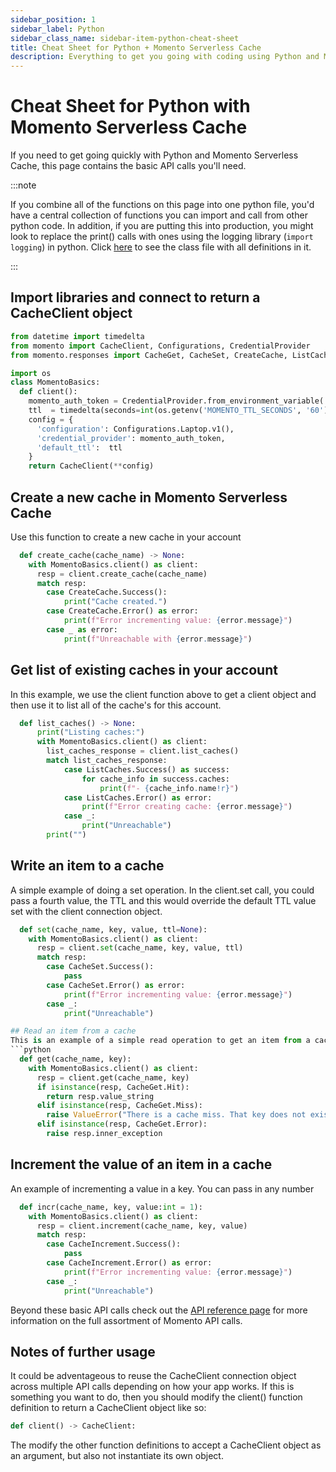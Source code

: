 ```yaml
---
sidebar_position: 1
sidebar_label: Python
sidebar_class_name: sidebar-item-python-cheat-sheet
title: Cheat Sheet for Python + Momento Serverless Cache
description: Everything to get you going with coding using Python and Momento Serverless Cache
---
```


# Cheat Sheet for Python with Momento Serverless Cache
If you need to get going quickly with Python and Momento Serverless Cache, this page contains the basic API calls you'll need.

:::note

If you combine all of the functions on this page into one python file, you'd have a central collection of functions you can import and call from other python code. In addition, if you are putting this into production, you might look to replace the print() calls with ones using the logging library (`import logging`) in python. Click [here](../../../../static/code/cheat-sheets/MomentoBasics.py) to see the class file with all definitions in it.

:::

## Import libraries and connect to return a CacheClient object
```python
from datetime import timedelta
from momento import CacheClient, Configurations, CredentialProvider
from momento.responses import CacheGet, CacheSet, CreateCache, ListCaches, CacheIncrement

import os
class MomentoBasics:
  def client():
    momento_auth_token = CredentialProvider.from_environment_variable('MOMENTO_AUTH_TOKEN')
    ttl  = timedelta(seconds=int(os.getenv('MOMENTO_TTL_SECONDS', '60')))
    config = {
      'configuration': Configurations.Laptop.v1(),
      'credential_provider': momento_auth_token,
      'default_ttl':  ttl
    }
    return CacheClient(**config)
```

## Create a new cache in Momento Serverless Cache
Use this function to create a new cache in your account
```python
  def create_cache(cache_name) -> None:
    with MomentoBasics.client() as client:
      resp = client.create_cache(cache_name)
      match resp:
        case CreateCache.Success():
            print("Cache created.")
        case CreateCache.Error() as error:
            print(f"Error incrementing value: {error.message}")
        case _ as error:
            print(f"Unreachable with {error.message}")
```

## Get list of existing caches in your account
In this example, we use the client function above to get a client object and then use it to list all of the cache's for this account.
```python
  def list_caches() -> None:
      print("Listing caches:")
      with MomentoBasics.client() as client:
        list_caches_response = client.list_caches()
        match list_caches_response:
            case ListCaches.Success() as success:
                for cache_info in success.caches:
                    print(f"- {cache_info.name!r}")
            case ListCaches.Error() as error:
                print(f"Error creating cache: {error.message}")
            case _:
                print("Unreachable")
        print("")
```
## Write an item to a cache
A simple example of doing a set operation. In the client.set call, you could pass a fourth value, the TTL and this would override the default TTL value set with the client connection object.
```python
  def set(cache_name, key, value, ttl=None):
    with MomentoBasics.client() as client:
      resp = client.set(cache_name, key, value, ttl)
      match resp:
        case CacheSet.Success():
            pass
        case CacheSet.Error() as error:
            print(f"Error incrementing value: {error.message}")
        case _:
            print("Unreachable")

## Read an item from a cache
This is an example of a simple read operation to get an item from a cache.
```python
  def get(cache_name, key):
    with MomentoBasics.client() as client:
      resp = client.get(cache_name, key)
      if isinstance(resp, CacheGet.Hit):
        return resp.value_string
      elif isinstance(resp, CacheGet.Miss):
        raise ValueError("There is a cache miss. That key does not exist in this cache.", cache_name, "key_name : " + key)
      elif isinstance(resp, CacheGet.Error):
        raise resp.inner_exception
```
## Increment the value of an item in a cache
An example of incrementing a value in a key. You can pass in any number
```python
  def incr(cache_name, key, value:int = 1):
    with MomentoBasics.client() as client:
      resp = client.increment(cache_name, key, value)
      match resp:
        case CacheIncrement.Success():
            pass
        case CacheIncrement.Error() as error:
            print(f"Error incrementing value: {error.message}")
        case _:
            print("Unreachable")
```

Beyond these basic API calls check out the [API reference page](../../api-reference/index.mdx) for more information on the full assortment of Momento API calls.

## Notes of further usage
It could be adventageous to reuse the CacheClient connection object across multiple API calls depending on how your app works. If this is something you want to do, then you should modify the client() function definition to return a CacheClient object like so:
```python
def client() -> CacheClient:
```

The modify the other function definitions to accept a CacheClient object as an argument, but also not instantiate its own object.